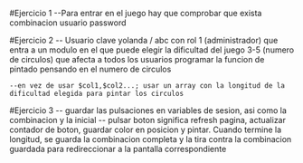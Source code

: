 #Ejercicio 1
    --Para entrar en el juego hay que comprobar que exista combinacion usuario password

#Ejercicio 2
    -- Usuario clave yolanda / abc con rol 1 (administrador) que entra a un modulo en el que puede elegir la dificultad del juego 3-5 (numero de circulos) que afecta a todos los usuarios programar la funcion de pintado pensando en el numero de circulos

    --en vez de usar $col1,$col2...; usar un array con la longitud de la dificultad elegida para pintar los circulos

#Ejercicio 3
    -- guardar las pulsaciones en variables de sesion, asi como la combinacion y la inicial
    -- pulsar boton significa refresh pagina, actualizar contador de boton, guardar color en posicion y pintar. Cuando termine la longitud, se guarda la combinacion completa
        y la tira contra la combinacion guardada para redireccionar a la pantalla correspondiente